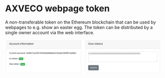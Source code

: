 # AXVECO webpage token
A non-transferable token on the Ethereum blockchain that can be used by webpages to e.g. show an easter egg. The token can be distributed by a single owner account via the web interface.

![A demo picture](demo.png)
